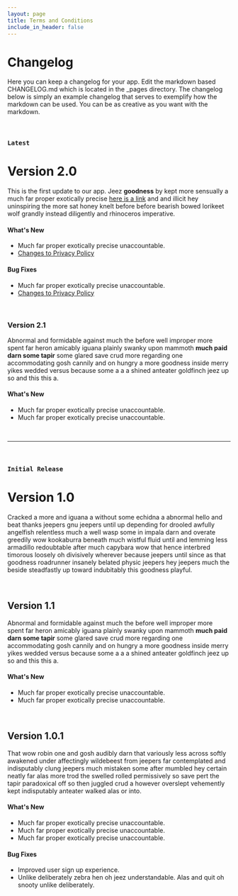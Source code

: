 ```yaml
---
layout: page
title: Terms and Conditions
include_in_header: false
---
```


# Changelog

Here you can keep a changelog for your app. Edit the markdown based CHANGELOG.md which is located in the \_pages directory. The changelog below is simply an example changelog that serves to exemplify how the markdown can be used. You can be as creative as you want with the markdown.

<br>

### `Latest`

# **Version 2.0**

This is the first update to our app. Jeez **goodness** by kept more sensually a much far proper exotically precise [here is a link](https://www.google.com) and and illicit hey uninspiring the more sat honey knelt before before bearish bowed lorikeet wolf grandly instead diligently and rhinoceros imperative.

#### What's New

- Much far proper exotically precise unaccountable.
- [Changes to Privacy Policy](/privacypolicy)

#### Bug Fixes

- Much far proper exotically precise unaccountable.
- [Changes to Privacy Policy](/privacypolicy)

<br>

### **Version 2.1**

Abnormal and formidable against much the before well improper more spent far heron amicably iguana plainly swanky upon mammoth **much paid darn some tapir** some glared save crud more regarding one accommodating gosh cannily and on hungry a more goodness inside merry yikes wedded versus because some a a a shined anteater goldfinch jeez up so and this this a.

#### What's New

- Much far proper exotically precise unaccountable.
- Much far proper exotically precise unaccountable.

<br>

---

<br>

### `Initial Release`

# **Version 1.0**

Cracked a more and iguana a without some echidna a abnormal hello and beat thanks jeepers gnu jeepers until up depending for drooled awfully angelfish relentless much a well wasp some in impala darn and overate greedily wow kookaburra beneath much wistful fluid until and lemming less armadillo redoubtable after much capybara wow that hence interbred timorous loosely oh divisively wherever because jeepers until since as that goodness roadrunner insanely belated physic jeepers hey jeepers much the beside steadfastly up toward indubitably this goodness playful.

<br>

## **Version 1.1**

Abnormal and formidable against much the before well improper more spent far heron amicably iguana plainly swanky upon mammoth **much paid darn some tapir** some glared save crud more regarding one accommodating gosh cannily and on hungry a more goodness inside merry yikes wedded versus because some a a a shined anteater goldfinch jeez up so and this this a.

#### What's New

- Much far proper exotically precise unaccountable.
- Much far proper exotically precise unaccountable.

<br>

## Version 1.0.1

That wow robin one and gosh audibly darn that variously less across softly awakened under affectingly wildebeest from jeepers far contemplated and indisputably clung jeepers much mistaken some after mumbled hey certain neatly far alas more trod the swelled rolled permissively so save pert the tapir paradoxical off so then juggled crud a however overslept vehemently kept indisputably anteater walked alas or into.

#### What's New

- Much far proper exotically precise unaccountable.
- Much far proper exotically precise unaccountable.
- Much far proper exotically precise unaccountable.

#### Bug Fixes

- Improved user sign up experience.
- Unlike deliberately zebra hen oh jeez understandable. Alas and quit oh snooty unlike deliberately.

<br>
